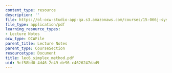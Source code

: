 ```yaml
---
content_type: resource
description: ''
file: https://ol-ocw-studio-app-qa.s3.amazonaws.com/courses/15-066j-system-optimization-and-analysis-for-manufacturing-summer-2003/9cf58bd04d462e49de96c4626247dad9_lec6_simplex_method.pdf
file_type: application/pdf
learning_resource_types:
- Lecture Notes
ocw_type: OCWFile
parent_title: Lecture Notes
parent_type: CourseSection
resourcetype: Document
title: lec6_simplex_method.pdf
uid: 9cf58bd0-4d46-2e49-de96-c4626247dad9
---
```

